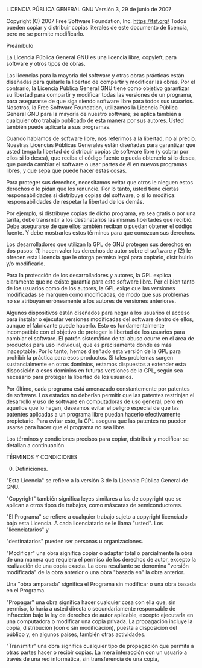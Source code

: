 LICENCIA PÚBLICA GENERAL GNU
Versión 3, 29 de junio de 2007

Copyright (C) 2007 Free Software Foundation, Inc. <https://fsf.org/>
Todos pueden copiar y distribuir copias literales
de este documento de licencia, pero no se permite modificarlo.

Preámbulo

La Licencia Pública General GNU es una licencia libre, copyleft, para
software y otros tipos de obras.

Las licencias para la mayoría del software y otras obras prácticas están diseñadas
para quitarle la libertad de compartir y modificar las obras. Por el contrario,
la Licencia Pública General GNU tiene como objetivo garantizar su libertad para
compartir y modificar todas las versiones de un programa, para asegurarse de que siga siendo software libre para todos sus usuarios. Nosotros, la Free Software Foundation, utilizamos la
Licencia Pública General GNU para la mayoría de nuestro software; se aplica también a
cualquier otro trabajo publicado de esta manera por sus autores. Usted también puede aplicarla a
sus programas.

Cuando hablamos de software libre, nos referimos a la libertad, no al
precio. Nuestras Licencias Públicas Generales están diseñadas para garantizar que usted
tenga la libertad de distribuir copias de software libre (y cobrar por
ellos si lo desea), que reciba el código fuente o pueda obtenerlo si
lo desea, que pueda cambiar el software o usar partes de él en nuevos
programas libres, y que sepa que puede hacer estas cosas.

Para proteger sus derechos, necesitamos evitar que otros le nieguen
estos derechos o le pidan que los renuncie. Por lo tanto, usted tiene
ciertas responsabilidades si distribuye copias del software, o si
lo modifica: responsabilidades de respetar la libertad de los demás.

Por ejemplo, si distribuye copias de dicho programa, ya sea
gratis o por una tarifa, debe transmitir a los destinatarios las mismas
libertades que recibió. Debe asegurarse de que ellos también reciban
o puedan obtener el código fuente. Y debe mostrarles estos términos para que
conozcan sus derechos.

Los desarrolladores que utilizan la GPL de GNU protegen sus derechos en dos pasos:
(1) hacen valer los derechos de autor sobre el software y (2) le ofrecen esta Licencia
que le otorga permiso legal para copiarlo, distribuirlo y/o modificarlo.

Para la protección de los desarrolladores y autores, la GPL explica claramente
que no existe garantía para este software libre. Por el bien tanto de los usuarios como de los
autores, la GPL exige que las versiones modificadas se marquen como modificadas, de modo que sus problemas no se atribuyan erróneamente a
los autores de versiones anteriores.

Algunos dispositivos están diseñados para negar a los usuarios el acceso para instalar o ejecutar
versiones modificadas del software dentro de ellos, aunque el fabricante
puede hacerlo. Esto es fundamentalmente incompatible con el objetivo de
proteger la libertad de los usuarios para cambiar el software. El patrón sistemático
de tal abuso ocurre en el área de productos para uso individual, que es precisamente donde es más inaceptable. Por lo tanto, hemos
diseñado esta versión de la GPL para prohibir la práctica para esos productos. Si tales problemas surgen sustancialmente en otros dominios, estamos
dispuestos a extender esta disposición a esos dominios en futuras versiones
de la GPL, según sea necesario para proteger la libertad de los usuarios.

Por último, cada programa está amenazado constantemente por patentes de software.
Los estados no deberían permitir que las patentes restrinjan el desarrollo y uso de
software en computadoras de uso general, pero en aquellos que lo hagan, deseamos
evitar el peligro especial de que las patentes aplicadas a un programa libre puedan
hacerlo efectivamente propietario. Para evitar esto, la GPL asegura que
las patentes no pueden usarse para hacer que el programa no sea libre.

Los términos y condiciones precisos para copiar, distribuir y
modificar se detallan a continuación.

TÉRMINOS Y CONDICIONES

0. Definiciones.

"Esta Licencia" se refiere a la versión 3 de la Licencia Pública General de GNU.

"Copyright" también significa leyes similares a las de copyright que se aplican a otros tipos de
trabajos, como máscaras de semiconductores.

"El Programa" se refiere a cualquier trabajo sujeto a copyright licenciado bajo esta
Licencia. A cada licenciatario se le llama "usted". Los "licenciatarios" y

"destinatarios" pueden ser personas u organizaciones.

"Modificar" una obra significa copiar o adaptar total o parcialmente la obra
de una manera que requiera el permiso de los derechos de autor, excepto la realización de una
copia exacta. La obra resultante se denomina "versión modificada" de la obra
anterior o una obra "basada en" la obra anterior.

Una "obra amparada" significa el Programa sin modificar o una obra
basada en el Programa.

"Propagar" una obra significa hacer cualquier cosa con ella que, sin
permiso, lo haría a usted directa o secundariamente responsable de
infracción bajo la ley de derechos de autor aplicable, excepto ejecutarla en una
computadora o modificar una copia privada. La propagación incluye la copia,
distribución (con o sin modificación), puesta a disposición del público y, en algunos países, también otras actividades.

"Transmitir" una obra significa cualquier tipo de propagación que permita a otras partes hacer o recibir copias. La mera interacción con un usuario a través de
una red informática, sin transferencia de una copia,
